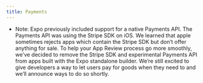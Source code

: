 ```yaml
---
title: Payments
---
```


- Note: Expo previously included support for a native Payments API. The Payments API was using the Stripe SDK on iOS. We learned that apple sometimes rejects apps which contain the Stripe SDK but don’t offer anything for sale. To help your App Review process go more smoothly, we’ve decided to remove the Stripe SDK and experimental Payments API from apps built with the Expo standalone builder. We’re still excited to give developers a way to let users pay for goods when they need to and we’ll announce ways to do so shortly.
